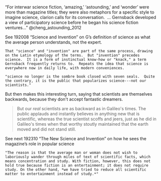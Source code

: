 “For interwar science fiction, ‘amazing,’ ‘astounding,’ and ‘wonder’ were more than magazine titles; they were also metaphors for a specific style to imagine science, clarion calls for its conversation.  … Gernsback developed a view of participatory science before he began his science fiction ventures…” @cheng_astounding_2012

See 192008 “Science and Invention” on G’s definition of science as what the average person understands, not the expert.

	That "science" and "invention" are part of the same process, drawing on the Latin etymology of the terms.  But "invention" precedes science.  It is a form of instinctual know-how or "knack," a term Gernsback frequently returns to.  Repeats the idea that science is everywhere now in daily life, with modern conveniences.

	"science no longer is the sombre book closed with seven seals.  Quite the contrary, it is the public that popularizes science---not our scientists."  

But then makes this interesting turn, saying that scientists are themselves backwards, because they don't accept fantastic dreamers.

> But our *real* scientists are as backward as in Galileo's times.  The public applauds and instantly believes in anything new that is scientific, whereas the true scientist scoffs and jeers, just as he did in Galileo's times when that worthy stoutly maintained that the earth moved and did not stand still.

See next 192310 “The New Science and Invention” on how he sees the magazine’s role in popular science

	"The reason is that the average man or woman does not wish to laboriously wander through miles of text of scientific facts, which means concentration and study. With fiction, however, this does not hold true because fiction is an entertainment; it does not require study. On the other hand, *we have tried to reduce all scientific matter to entertainment instead of study.*"